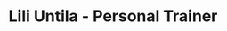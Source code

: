 ---
# preview details
layout: works-single
title: Lili Untila - Personal Trainer
category: Timp liber
category_slug: timp-liber
location: Craiova
location_slug: craiova
image: assets/img/logos/liliuntila.png
short_description: "30% reducere la abonamentul cu 4 intrari lunare"

# full details
live_preview: 
info:
  - label: Reducere
    value: 10% reducere

  - label: Contact
    value: <a href="#" target="_blank">Website</a>


description1:
  show: yes
  title: "sedinte cu durata de 60 de minute, 8 sedinte/luna la pretul de 700 RON. 
prima sedinta gratuit.
  <br>Educatie nutritionala personalizata gratuit." 
  text: "<p>.</p>
  "

---